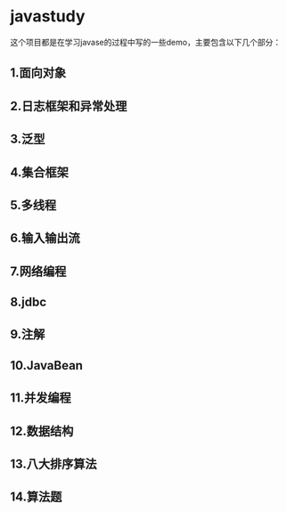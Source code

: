 # javastudy
这个项目都是在学习javase的过程中写的一些demo，主要包含以下几个部分：

## 1.面向对象

## 2.日志框架和异常处理

## 3.泛型

## 4.集合框架

## 5.多线程

## 6.输入输出流

## 7.网络编程

## 8.jdbc

## 9.注解

## 10.JavaBean

## 11.并发编程

## 12.数据结构

## 13.八大排序算法

## 14.算法题